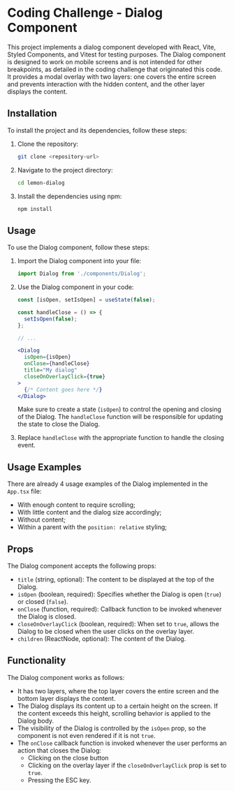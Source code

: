 # Coding Challenge - Dialog Component

This project implements a dialog component developed with React, Vite, Styled Components, and Vitest for testing purposes. The Dialog component is designed to work on mobile screens and is not intended for other breakpoints, as detailed in the coding challenge that originnated this code. It provides a modal overlay with two layers: one covers the entire screen and prevents interaction with the hidden content, and the other layer displays the content.

## Installation

To install the project and its dependencies, follow these steps:

1. Clone the repository:

   ```bash
   git clone <repository-url>
   ```

2. Navigate to the project directory:

   ```bash
   cd lemon-dialog
   ```

3. Install the dependencies using npm:

   ```bash
   npm install
   ```

## Usage

To use the Dialog component, follow these steps:

1. Import the Dialog component into your file:

   ```jsx
   import Dialog from './components/Dialog';
   ```

2. Use the Dialog component in your code:

   ```jsx
   const [isOpen, setIsOpen] = useState(false);

   const handleClose = () => {
     setIsOpen(false);
   };

   // ...

   <Dialog
     isOpen={isOpen}
     onClose={handleClose}
     title="My dialog"
     closeOnOverlayClick={true}
   >
     {/* Content goes here */}
   </Dialog>
   ```

   Make sure to create a state (`isOpen`) to control the opening and closing of the Dialog. The `handleClose` function will be responsible for updating the state to close the Dialog.

3. Replace `handleClose` with the appropriate function to handle the closing event.

## Usage Examples

There are already 4 usage examples of the Dialog implemented in the `App.tsx` file:
- With enough content to require scrolling;
- With little content and the dialog size accordingly;
- Without content;
- Within a parent with the `position: relative` styling;

## Props

The Dialog component accepts the following props:

- `title` (string, optional): The content to be displayed at the top of the Dialog.
- `isOpen` (boolean, required): Specifies whether the Dialog is open (`true`) or closed (`false`).
- `onClose` (function, required): Callback function to be invoked whenever the Dialog is closed.
- `closeOnOverlayClick` (boolean, required): When set to `true`, allows the Dialog to be closed when the user clicks on the overlay layer.
- `children` (ReactNode, optional): The content of the Dialog.

## Functionality

The Dialog component works as follows:

- It has two layers, where the top layer covers the entire screen and the bottom layer displays the content.
- The Dialog displays its content up to a certain height on the screen. If the content exceeds this height, scrolling behavior is applied to the Dialog body.
- The visibility of the Dialog is controlled by the `isOpen` prop, so the component is not even rendered if it is not `true`.
- The `onClose` callback function is invoked whenever the user performs an action that closes the Dialog:
  - Clicking on the close button
  - Clicking on the overlay layer if the `closeOnOverlayClick` prop is set to `true`.
  - Pressing the ESC key.
